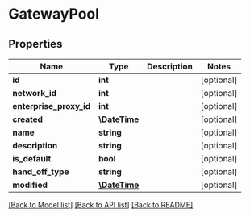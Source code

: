# GatewayPool

## Properties
Name | Type | Description | Notes
------------ | ------------- | ------------- | -------------
**id** | **int** |  | [optional] 
**network_id** | **int** |  | [optional] 
**enterprise_proxy_id** | **int** |  | [optional] 
**created** | [**\DateTime**](\DateTime.md) |  | [optional] 
**name** | **string** |  | [optional] 
**description** | **string** |  | [optional] 
**is_default** | **bool** |  | [optional] 
**hand_off_type** | **string** |  | [optional] 
**modified** | [**\DateTime**](\DateTime.md) |  | [optional] 

[[Back to Model list]](../README.md#documentation-for-models) [[Back to API list]](../README.md#documentation-for-api-endpoints) [[Back to README]](../README.md)


